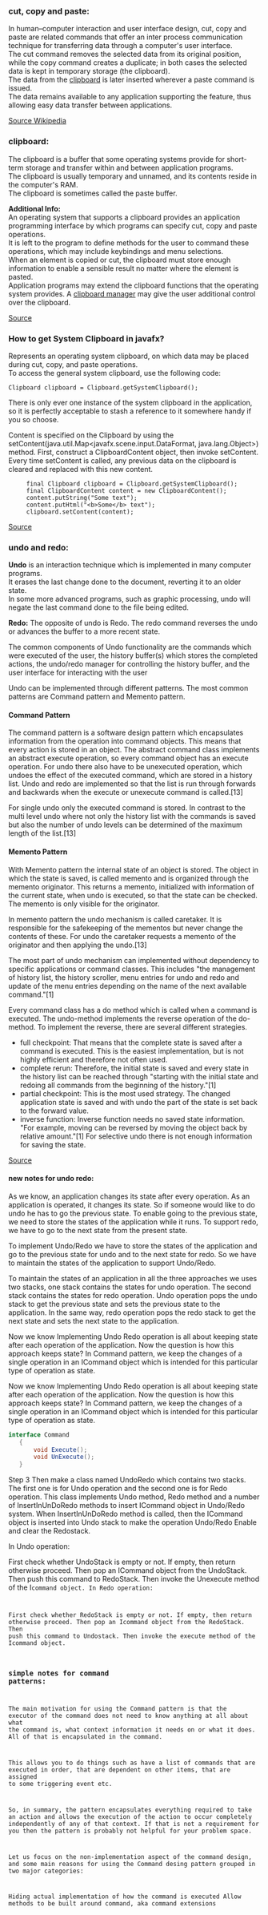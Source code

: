 
### cut, copy and paste:

In human–computer interaction and user interface design, cut, copy and paste are related commands that offer an inter process communication technique for transferring data through a computer's user interface. <br>
The cut command removes the selected data from its original position, while the copy command creates a duplicate; in both cases the selected data is kept in temporary storage (the clipboard). <br>
The data from the [clipboard](https://en.wikipedia.org/wiki/Clipboard_%28computing%29) is later inserted wherever a paste command is issued. <br> 
The data remains available to any application supporting the feature, thus allowing easy data transfer between applications. <br>

[Source Wikipedia](https://en.wikipedia.org/wiki/Cut,_copy,_and_paste)

### clipboard:
The clipboard is a buffer that some operating systems provide for short-term storage and transfer within and between application programs. <br>
The clipboard is usually temporary and unnamed, and its contents reside in the computer's RAM.<br>
The clipboard is sometimes called the paste buffer.

**Additional Info:** <br>
An operating system that supports a clipboard provides an application programming interface by which programs can specify cut, copy and paste operations.<br> 
It is left to the program to define methods for the user to command these operations, which may include keybindings and menu selections.<br>
When an element is copied or cut, the clipboard must store enough information to enable a sensible result no matter where the element is pasted.<br>
Application programs may extend the clipboard functions that the operating system provides. A [clipboard manager](https://en.wikipedia.org/wiki/Clipboard_manager) may give the user additional control over the clipboard.<br>

[Source](https://en.wikipedia.org/wiki/Clipboard_%28computing%29)

### How to get System Clipboard in javafx?

Represents an operating system clipboard, on which data may be placed during cut, copy, and paste operations.<br>
To access the general system clipboard, use the following code:

``Clipboard clipboard = Clipboard.getSystemClipboard();``

There is only ever one instance of the system clipboard in the application, so it is perfectly acceptable to stash a reference to it somewhere handy if you so choose.

Content is specified on the Clipboard by using the setContent(java.util.Map<javafx.scene.input.DataFormat, java.lang.Object>) method. First, construct a ClipboardContent object, then invoke setContent. Every time setContent is called, any previous data on the clipboard is cleared and replaced with this new content.

```
     final Clipboard clipboard = Clipboard.getSystemClipboard();
     final ClipboardContent content = new ClipboardContent();
     content.putString("Some text");
     content.putHtml("<b>Some</b> text");
     clipboard.setContent(content);

```
[Source](https://docs.oracle.com/javase/8/javafx/api/javafx/scene/input/Clipboard.html)

### undo and redo:
**Undo** is an interaction technique which is implemented in many computer programs. <br>
It erases the last change done to the document, reverting it to an older state. <br>
In some more advanced programs, such as graphic processing, undo will negate the last command done to the file being edited.<br>

**Redo:** The opposite of undo is Redo. The redo command reverses the undo or advances the buffer to a more recent state. <br>

The common components of Undo functionality are the commands which were executed of the user, the history buffer(s) which stores the completed actions, the undo/redo manager for controlling the history buffer, and the user interface for interacting with the user

Undo can be implemented through different patterns. The most common patterns are Command pattern and Memento pattern.

#### Command Pattern
The command pattern is a software design pattern which encapsulates information from the operation into command objects. This means that every action is stored in an object. The abstract command class implements an abstract execute operation, so every command object has an execute operation. For undo there also have to be unexecuted operation, which undoes the effect of the executed command, which are stored in a history list. Undo and redo are implemented so that the list is run through forwards and backwards when the execute or unexecute command is called.[13]

For single undo only the executed command is stored. In contrast to the multi level undo where not only the history list with the commands is saved but also the number of undo levels can be determined of the maximum length of the list.[13]

#### Memento Pattern
With Memento pattern the internal state of an object is stored. The object in which the state is saved, is called memento and is organized through the memento originator. This returns a memento, initialized with information of the current state, when undo is executed, so that the state can be checked. The memento is only visible for the originator.

In memento pattern the undo mechanism is called caretaker. It is responsible for the safekeeping of the mementos but never change the contents of these. For undo the caretaker requests a memento of the originator and then applying the undo.[13]

The most part of undo mechanism can implemented without dependency to specific applications or command classes. This includes "the management of history list, the history scroller, menu entries for undo and redo and update of the menu entries depending on the name of the next available command."[1]

Every command class has a do method which is called when a command is executed. The undo-method implements the reverse operation of the do-method. To implement the reverse, there are several different strategies.

- full checkpoint: That means that the complete state is saved after a command is executed. This is the easiest implementation, but is not highly efficient and therefore not often used.
- complete rerun: Therefore, the initial state is saved and every state in the history list can be reached through "starting with the initial state and redoing all commands from the beginning of the history."[1]
- partial checkpoint: This is the most used strategy. The changed application state is saved and with undo the part of the state is set back to the forward value.
- inverse function: Inverse function needs no saved state information. "For example, moving can be reversed by moving the object back by relative amount."[1] For selective undo there is not enough information for saving the state.


[Source](https://en.wikipedia.org/wiki/Undo)


#### new notes for undo redo:

As we know, an application changes its state after every operation. As an application is operated, it changes its state. So if someone would like to do undo he has to go the previous state. To enable going to the previous state, we need to store the states of the application while it runs. To support redo, we have to go to the next state from the present state.

To implement Undo/Redo we have to store the states of the application and go to the previous state for undo and to the next state for redo. So we have to maintain the states of the application to support Undo/Redo.


To maintain the states of an application in all the three approaches we uses two stacks, one stack contains the states for undo operation. The second stack contains the states for redo operation. Undo operation pops the undo stack to get the previous state and sets the previous state to the application. In the same way, redo operation pops the redo stack to get the next state and sets the next state to the application.


Now we know Implementing Undo Redo operation is all about keeping state after each operation of the application. Now the question is how this approach keeps state? In Command pattern, we keep the changes of a single operation in an ICommand object which is intended for this particular type of operation as state.

Now we know Implementing Undo Redo operation is all about keeping state after each operation of the application. Now the question is how this approach keeps state? In Command pattern, we keep the changes of a single operation in an ICommand object which is intended for this particular type of operation as state.

```java
interface Command
   {
       void Execute();
       void UnExecute();
   }

```

Step 3
Then make a class named UndoRedo which contains two stacks. The first one is for Undo operation and the second one is for Redo operation. This class implements Undo method, Redo method and a number of InsertInUnDoRedo methods to insert ICommand object in Undo/Redo system. When InsertInUnDoRedo method is called, then the ICommand object is inserted into Undo stack to make the operation Undo/Redo Enable and clear the Redostack.

In Undo operation:

First check whether UndoStack is empty or not. If empty, then return otherwise proceed.
Then pop an ICommand object from the UndoStack.
Then push this command to RedoStack.
Then invoke the Unexecute method of the  I<code>command object.
In Redo operation:

First check whether RedoStack is empty or not. If empty, then return otherwise proceed.
Then  pop an Icommand object  from the RedoStack.
Then push this command to Undostack.
Then invoke the execute method of the Icommand object. 




### simple notes for command patterns:

The main motivation for using the Command pattern is that the executor of the command does not need to know anything at all about what the command is, what context information it needs on or what it does. All of that is encapsulated in the command.

This allows you to do things such as have a list of commands that are executed in order, that are dependent on other items, that are assigned to some triggering event etc.

So, in summary, the pattern encapsulates everything required to take an action and allows the execution of the action to occur completely independently of any of that context. If that is not a requirement for you then the pattern is probably not helpful for your problem space.


Let us focus on the non-implementation aspect of the command design, and some main reasons for using the Command desing pattern grouped in two major categories:

Hiding actual implementation of how the command is executed
Allow methods to be built around command, aka command extensions





